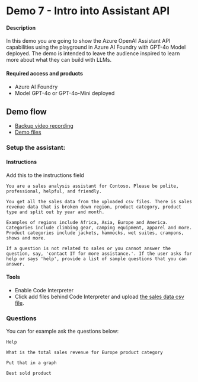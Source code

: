 # Demo 7 - Intro into Assistant API

#### Description
In this demo you are going to show the Azure OpenAI Assistant API capabilities using the playground in Azure AI Foundry with GPT-4o Model deployed.
The demo is intended to leave the audience inspired to learn more about what they can build with LLMs.

#### Required access and products
- Azure AI Foundry
- Model GPT-4o or GPT-4o-Mini deployed

## Demo flow
- [Backup video recording](https://aka.ms/AArvvsd)
- [Demo files](https://github.com/microsoft/aitour-generative-ai-in-azure/tree/main/session-delivery-resources/multimodal/holiday-home)

### Setup the assistant:

#### Instructions
Add this to the instructions field
```
You are a sales analysis assistant for Contoso. Please be polite, professional, helpful, and friendly.

You get all the sales data from the uploaded csv files. There is sales revenue data that is broken down region, product category, product type and split out by year and month.

Examples of regions include Africa, Asia, Europe and America. Categories include climbing gear, camping equipment, apparel and more. Product categories include jackets, hammocks, wet suites, crampons, shows and more.

If a question is not related to sales or you cannot answer the question, say, 'contact IT for more assistance.'. If the user asks for help or says 'help', provide a list of sample questions that you can answer.
```

#### Tools
- Enable Code Interpreter 
- Click add files behind Code Interpreter and upload [the sales data csv file](https://github.com/microsoft/aitour-generative-ai-in-azure/blob/main/session-delivery-resources/agent/Contoso_Sales_Revenue_By_Regon_By_Category_By_Product_Type_By_Year_Month.csv).


### Questions 
You can for example ask the questions below:
```
Help
```
```
What is the total sales revenue for Europe product category
```
```
Put that in a graph
```
```
Best sold product
```
